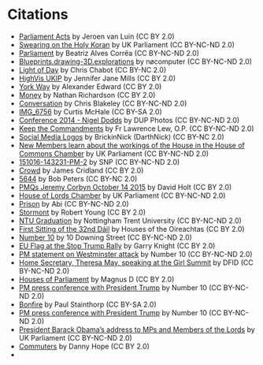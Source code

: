 # Citations

- [Parliament Acts](https://flic.kr/p/aKhT9T) by Jeroen van Luin (CC BY 2.0)
- [Swearing on the Holy Koran](https://flic.kr/p/85gUBJ) by UK Parliament (CC BY-NC-ND 2.0)
- [Parliament](https://flic.kr/p/eazfDp) by Beatriz Alves Corrêa (CC BY-NC-ND 2.0)
- [Blueprints.drawing-3D.explorations](https://flic.kr/p/rfCB9g) by nøcomputer (CC BY-NC-ND 2.0)
- [Light of Day](https://flic.kr/p/hLd9t3) by Chris Chabot (CC BY-NC 2.0)
- [HighVis UKIP](https://flic.kr/p/dYx4Fb) by Jennifer Jane Mills (CC BY 2.0)
- [York Way](https://flic.kr/p/fKAP2F) by Alexander Edward (CC BY 2.0)
- [Money](https://flic.kr/p/Kteq7f) by Nathan Richardson (CC BY 2.0)
- [Conversation](https://flic.kr/p/7FHqDC) by Chris Blakeley (CC BY-NC-ND 2.0)
- [IMG_6756](https://flic.kr/p/rMQ2H5) by Curtis McHale (CC BY-SA 2.0)
- [Conference 2014 - Nigel Dodds](https://flic.kr/p/rMQ2H5) by DUP Photos (CC BY-NC-ND 2.0)
- [Keep the Commandments](https://flic.kr/p/SE9AEi) by Fr Lawrence Lew, O.P. (CC BY-NC-ND 2.0)
- [Social Media Logos](https://flic.kr/p/SDENZU) by BrickinNick (DarthNick) (CC BY-NC 2.0)
- [New Members learn about the workings of the House in the House of Commons Chamber](https://flic.kr/p/85g1Ky) by UK Parliament (CC BY-NC-ND 2.0)
- [151016-143231-PM-2](https://flic.kr/p/z4PWTf) by SNP (CC BY-NC-ND 2.0)
- [Crowd](https://flic.kr/p/Wd54U) by James Cridland (CC BY 2.0)
- [5644](https://flic.kr/p/Wd54U) by Bob Peters (CC BY-NC 2.0)
- [PMQs Jeremy Corbyn October 14 2015](https://flic.kr/p/yPvBKK) by David Holt (CC BY 2.0)
- [House of Lords Chamber](https://flic.kr/p/yPvBKK) by UK Parliament (CC BY-NC-ND 2.0)
- [Prison](https://flic.kr/p/ddQo8f) by Abi (CC BY-NC-ND 2.0)
- [Stormont](https://flic.kr/p/6GUp9) by Robert Young (CC BY 2.0)
- [NTU Graduation](https://flic.kr/p/odi7Pi) by Nottingham Trent University (CC BY-NC-ND 2.0)
- [First Sitting of the 32nd Dáil](https://flic.kr/p/EU25RL) by Houses of the Oireachtas (CC BY 2.0)
- [Number 10](https://flic.kr/p/7YPcEc) by 10 Downing Street (CC BY-NC-ND 2.0)
- [EU Flag at the Stop Trump Rally](https://flic.kr/p/R4TQBR) by Garry Knight (CC BY 2.0)
- [PM statement on Westminster attack](https://flic.kr/p/RXRBax) by Number 10 (CC BY-NC-ND 2.0)
- [Home Secretary, Theresa May, speaking at the Girl Summit](https://flic.kr/p/oqamv5) by DFID (CC BY-NC-ND 2.0)
- [Houses of Parliament](https://flic.kr/p/95gRAn) by Magnus D (CC BY 2.0)
- [PM press conference with President Trump](https://flic.kr/p/RFHyc2) by Number 10 (CC BY-NC-ND 2.0)
- [Bonfire](https://flic.kr/p/aLKKbK) by Paul Stainthorp (CC BY-SA 2.0)
- [PM press conference with President Trump](https://flic.kr/p/RC8TyA) by Number 10 (CC BY-NC-ND 2.0)
- [President Barack Obama’s address to MPs and Members of the Lords](https://flic.kr/p/9Mb2D7) by UK Parliament (CC BY-NC-ND 2.0)
- [Commuters](https://flic.kr/p/iupdz) by Danny Hope (CC BY 2.0)
-
